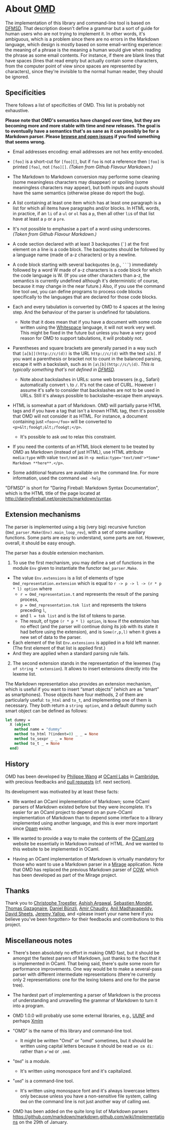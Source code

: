 <!-- -*- coding: utf-8 -*- -->

About [OMD](https://github.com/pw374/omd/)
==========================================

The implementation of this library and command-line tool
is based on [DFMSD][].
That description doesn't define a grammar but a sort of guide for 
human users who are not trying to implement it. In other words, 
it's ambiguous, which is a problem since there are no errors in the
Markdown language, which design is mostly based on some 
email-writing experience: the meaning of a phrase is the meaning
a human would give when reading the phrase as some email contents.
For instance, if there are blank lines that have spaces
(lines that read empty but actually contain some characters, from
the computer point of view since spaces are represented by characters), 
since they're invisible to the normal human reader, they should be ignored.


Specificities
-------------

There follows a list of specificities of OMD.
This list is probably not exhaustive.

**Please note that OMD's semantics have changed over time, but they are becoming
more and more stable with time and new releases. The goal is to eventually
have a semantics that's as sane as it can possibly be for a Markdown parser. 
Please [browse and open issues](https://github.com/pw374/omd/issues/)
if you find something that seems wrong.**

- Email addresses encoding: email addresses are not hex entity-encoded.
  
- `[foo]` is a short-cut for `[foo][]`, but if `foo` is not a reference
  then `[foo]` is printed `[foo]`, not `[foo][]`.
  *(Taken from Github Flavour Markdown.)*

- The Markdown to Markdown conversion may performe 
  some cleaning (some meaningless characters may disappear)
  or spoiling (some meaningless characters may appear),
  but both inputs and ouputs should have the same semantics (otherwise
  please do report the bug).

- A list containing at least one item which has at least one paragraph
  is a list for which all items have paragraphs and/or blocks.
  In HTML words, in practice, if an `li` of a `ul` or `ol` has a `p`,
  then all other `li`s of that list have at least a `p` or a `pre`.

- It's not possible to emphasise a part of a word using underscores.
  *(Taken from Github Flavour Markdown.)*

- A code section declared with at least 3 backquotes (`` ` ``) at the
  first element on a line is a code block. The backquotes should be 
  followed by a language name (made of a-z characters) or by a newline.

- A code block starting with several backquotes (e.g., ```` ``` ````) 
  immediately followed by a word W made of a-z characters is a code block
  for which the code language is W. (If you use other characters than
  a-z, the semantics is currently undefined although it's deterministic
  of course, because it may change in the near future.) Also, if you use
  the command line tool `omd`, you can define programs to process code
  blocks specifically to the languages that are declared for those code
  blocks.

- Each and every tabulation is converted by OMD to 4 spaces at the lexing
  step. And the behaviour of the parser is undefined for tabulations.
  - Note that it does mean that if you have a document with some code written 
    using the 
    [Whitespace](http://en.wikipedia.org/wiki/Whitespace_(programming_language))
    language, it will not work very well. This might be fixed in the future
    but unless you have a very good reason for OMD to support tabulations,
    it will probably not.

- Parentheses and square brackets are generally parsed in a way such that
  `[a[b]](http://c/(d))` is the URL `http://c/(d)` with the text `a[b]`.
  If you want a parenthesis or bracket not to count in the balanced parsing,
  escape it with a backslash, such as in `[a\[b](http://c/\(d)`.
  *This is typically something that's not defined in [DFMSD].*
  - Note about backslashes in URLs: some web browsers (e.g., Safari) 
    automatically convert `\` to `/`. It's not the case of CURL.
    However I assume it's safe to consider that backslashes are not
    to be used in URLs. Still it's always possible to
    backslashe-escape them anyways.

- HTML is somewhat a part of Markdown. OMD will partially parse HTML tags
  and if you have a tag that isn't a known HTML tag, then it's possible
  that OMD will not consider it as HTML. For instance, a document
  containing just `<foo></foo>` will be converted to 
  `<p>&lt;foo&gt;&lt;/foo&gt;</p>`.
  - It's possible to ask `omd` to relax this constraint.
  
- If you need the contents of an HTML block element to be treated by OMD as Markdown (instead of just HTML), use HTML attribute `media:type` with value `text/omd` as in `<p media:type='text/omd'>*Some* Markdown **here**.</p>`.

- Some additional features are available on the command line. 
  For more information, used the command `omd -help`



[DFMSD]: http://daringfireball.net/projects/markdown/syntax 
        "John Gruber's description of the syntax of Markdown"

"DFMSD" is short for "Daring Fireball: Markdown Syntax Documentation", 
which is the HTML title of the page located at 
<http://daringfireball.net/projects/markdown/syntax>.

Extension mechanisms
--------------------

The parser  is implemented using  a big (very big)  recursive function
(`Omd_parser.Make(Env).main_loop_rev`), with  a set of  some auxiliary
functions.  Some  parts  are  easy   to  understand,  some  parts  are
not. However, overall, it should be easy enough.


The parser has a double extension mechanism.

1. To use the  first mechanism, you may define a  set of functions in
the module  `Env` given to instantiate  the functor `Omd_parser.Make`.
  * The   value  `Env.extensions`   is  a   list  of   elements  of
    type `Omd_representation.extension` which is equal to 
    `r -> p -> l -> (r * p * l) option` where
    * `r = Omd_representation.t`
       and represents the result of the parsing process,
    * `p = Omd_representation.tok list`
       and represents the tokens preceding `l`,  
    * and `l = tok list` and is the list of tokens to parse.
    * The result, of type `(r * p * l) option`, is `None` if
      the extension has no effect (and the parser will continue
      doing its job with its state it had before using the
      extension), and is `Some(r,p,l)` when it gives a new set of
      data to the parser.
  * Each element of the list `Env.extensions` is applied in a fold left
    manner. (The first element of that list is applied first.)
  * And they are applied when a standard parsing rule fails.

2. The second extension stands in the representation of the lexemes
   (`Tag of string * extension`).
   It allows to insert extensions directly into the lexeme list. 

The  Markdown representation  also  provides  an extension  mechanism,
which is  useful if you want  to insert “smart objects”  (which are as
“smart” as smartphones). Those objects have four methods, 2 of them
are particularly useful: `to_html` and `to_t`, and implementing one
of them is necessary. They both return a `string option`, and a default
dummy such smart object can be defined as follows:

```ocaml
let dummy =
  X (object
    method name = "dummy"
    method to_html ?(indent=0) _ _ = None
    method to_sexpr _ _ = None
    method to_t _ = None
  end)
```



History
-------

OMD has been developed by [Philippe Wang](https://github.com/pw374/)
at [OCaml Labs](http://ocaml.io/) in [Cambridge](http://www.cl.cam.ac.uk),
with precious feedbacks and [pull requests](https://github.com/pw374/omd/pulls)
(cf. next section).

Its development was motivated by at least these facts:

- We wanted an OCaml implementation of Markdown; some OCaml parsers of
  Markdown existed before but they were incomplete. It's easier for an
  OCaml project to depend on an pure-OCaml implementation of Markdown than
  to depend some interface to a library implemented using another language,
  and this is ever more important since [Opam](https://opam.ocaml.org) exists.

- We wanted to provide a way to make the contents of
  the [OCaml.org](http://ocaml.org/) website be essentially in Markdown
  instead of HTML. And we wanted to this website to be implemented in
  OCaml.

- Having an OCaml implementation of Markdown is virtually mandatory for
  those who want to use a Markdown parser in 
  a [Mirage](http://www.openmirage.org) application.
  Note that OMD has replaced the previous Markdown parser of
  [COW](https://github.com/mirage/ocaml-cow), which has been developed 
  as part of the Mirage project.



Thanks
------

Thank you to 
[Christophe Troestler](https://github.com/Chris00),
[Ashish Argawal](https://github.com/agarwal),
[Sebastien Mondet](https://github.com/smondet),
[Thomas Gazagnaire](https://github.com/samoht),
[Daniel Bünzli](https://github.com/dbuenzli),
[Amir Chaudry](https://github.com/amirmc),
[Anil Madhavapeddy](https://github.com/avsm/),
[David Sheets](https://github.com/dsheets/),
[Jeremy Yallop](https://github.com/yallop/),
and \<please insert your name here if you believe you've been forgotten\>
for their feedbacks and contributions to this project.



Miscellaneous notes
-------------------

- There's been absolutely no effort in making OMD fast, but it should be 
  amongst the fastest parsers of Markdown, just thanks to the fact that 
  it is implemented in OCaml. That being said, there's quite some room
  for performance improvements. One way would be to make a several-pass
  parser with different intermediate representations (there're currently
  only 2 representations: one for the lexing tokens and one for the parse
  tree).

- The hardest part of implementing a parser of Markdown is the process
  of understanding and unravelling the grammar of Markdown to turn it into
  a program.

- OMD 1.0.0 will probably use some external libraries,
  e.g., [UUNF](http://erratique.ch/software/uunf)
  and perhaps [Xmlm](http://erratique.ch/software/xmlm/doc/Xmlm)


- "OMD" is the name of this library and command-line tool.
  - It might be written "Omd" or "omd" sometimes, but it should
    be written using capital letters because it should be read 
    `əʊ ɛm diː` rather than `ə'md` or `ˌɒmd`.

- "`Omd`" is a module.
  - It's written using monospace font and it's capitalized.

- "`omd`" is a command-line tool.
  - It's written using monospace font and it's always lowercase letters only
    because unless you have a non-sensitive file system, calling `Omd` on the
    command line is not just another way of calling `omd`.

- OMD has been added on the quite long list of Markdown parsers
  <https://github.com/markdown/markdown.github.com/wiki/Implementations>
  on the 29th of January.

